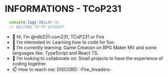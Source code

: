 # INFORMATIONS - TCoP231
```js
  console.log('HELLO!');
  // WELCOME TO MY ACCOUNT
```


- 👋 Hi, I’m @rdb231-com231, TCoP231 or Fire
- 👀 I’m interested in: Learning how to code for fun.
- 🌱 I’m currently learning: Game Creation on RPG Maker MV and some languages like: TypeScript and React TS.
- 💞️ I’m looking to collaborate on: Small projects to have the experience of coding together.
- 📫 How to reach me: DISCORD: -Fire_Invaders-

<!---
rdb231-com231/rdb231-com231 is a ✨ special ✨ repository because its `README.md` (this file) appears on your GitHub profile.
You can click the Preview link to take a look at your changes.
--->

